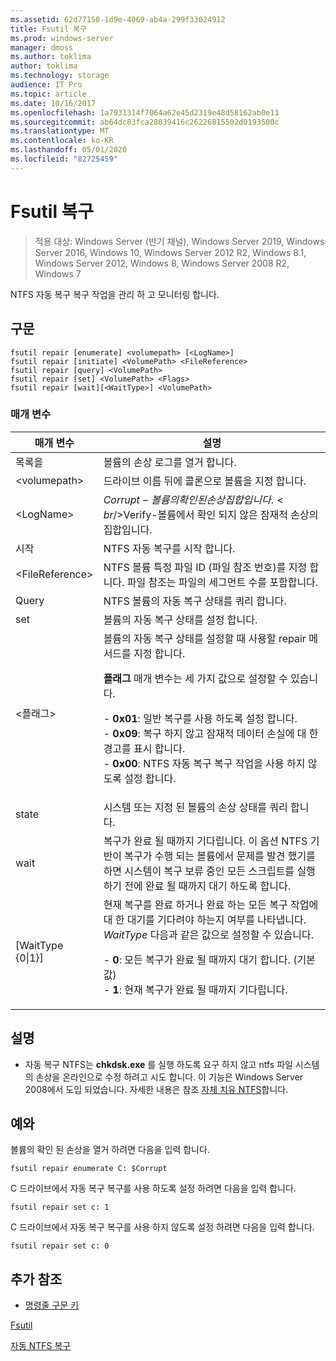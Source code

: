 ```yaml
---
ms.assetid: 62d77150-1d9e-4069-ab4a-299f33024912
title: Fsutil 복구
ms.prod: windows-server
manager: dmoss
ms.author: toklima
author: toklima
ms.technology: storage
audience: IT Pro
ms.topic: article
ms.date: 10/16/2017
ms.openlocfilehash: 1a7931314f7064a62e45d2319e48d58162ab0e11
ms.sourcegitcommit: ab64dc83fca28039416c26226815502d0193500c
ms.translationtype: MT
ms.contentlocale: ko-KR
ms.lasthandoff: 05/01/2020
ms.locfileid: "82725459"
---
```

# <a name="fsutil-repair"></a>Fsutil 복구
> 적용 대상: Windows Server (반기 채널), Windows Server 2019, Windows Server 2016, Windows 10, Windows Server 2012 R2, Windows 8.1, Windows Server 2012, Windows 8, Windows Server 2008 R2, Windows 7

NTFS 자동 복구 복구 작업을 관리 하 고 모니터링 합니다.



## <a name="syntax"></a>구문

```
fsutil repair [enumerate] <volumepath> [<LogName>]
fsutil repair [initiate] <VolumePath> <FileReference>
fsutil repair [query] <VolumePath>
fsutil repair [set] <VolumePath> <Flags>
fsutil repair [wait][<WaitType>] <VolumePath>

```

### <a name="parameters"></a>매개 변수

|매개 변수|설명|
|-------------|---------------|
|목록을|볼륨의 손상 로그를 열거 합니다.|
|\<volumepath>|드라이브 이름 뒤에 콜론으로 볼륨을 지정 합니다.|
|\<LogName>|$Corrupt-볼륨의 확인 된 손상 집합입니다.<br />$Verify-볼륨에서 확인 되지 않은 잠재적 손상의 집합입니다.|
|시작|NTFS 자동 복구를 시작 합니다.|
|\<FileReference>|NTFS 볼륨 특정 파일 ID (파일 참조 번호)를 지정 합니다. 파일 참조는 파일의 세그먼트 수를 포함합니다.|
|Query|NTFS 볼륨의 자동 복구 상태를 쿼리 합니다.|
|set|볼륨의 자동 복구 상태를 설정 합니다.|
|\<플래그>|볼륨의 자동 복구 상태를 설정할 때 사용할 repair 메서드를 지정 합니다.<p>**플래그** 매개 변수는 세 가지 값으로 설정할 수 있습니다.<p>-   **0x01**: 일반 복구를 사용 하도록 설정 합니다.<br />-   **0x09**: 복구 하지 않고 잠재적 데이터 손실에 대 한 경고를 표시 합니다.<br />-   **0x00**: NTFS 자동 복구 복구 작업을 사용 하지 않도록 설정 합니다.|
|state|시스템 또는 지정 된 볼륨의 손상 상태를 쿼리 합니다.|
|wait|복구가 완료 될 때까지 기다립니다. 이 옵션 NTFS 기반이 복구가 수행 되는 볼륨에서 문제를 발견 했기를 하면 시스템이 복구 보류 중인 모든 스크립트를 실행 하기 전에 완료 될 때까지 대기 하도록 합니다.|
|[WaitType {0&#124;1}]|현재 복구를 완료 하거나 완료 하는 모든 복구 작업에 대 한 대기를 기다려야 하는지 여부를 나타냅니다. *WaitType* 다음과 같은 값으로 설정할 수 있습니다.<p>-   **0**: 모든 복구가 완료 될 때까지 대기 합니다. (기본값)<br />-   **1**: 현재 복구가 완료 될 때까지 기다립니다.|

## <a name="remarks"></a>설명

-   자동 복구 NTFS는 **chkdsk.exe** 를 실행 하도록 요구 하지 않고 ntfs 파일 시스템의 손상을 온라인으로 수정 하려고 시도 합니다. 이 기능은 Windows Server 2008에서 도입 되었습니다. 자세한 내용은 참조 [자체 치유 NTFS](https://go.microsoft.com/fwlink/?LinkID=165401)합니다.

## <a name="examples"></a><a name="BKMK_examples"></a>예와

볼륨의 확인 된 손상을 열거 하려면 다음을 입력 합니다.

```
fsutil repair enumerate C: $Corrupt 
```

C 드라이브에서 자동 복구 복구를 사용 하도록 설정 하려면 다음을 입력 합니다.

```
fsutil repair set c: 1
```

C 드라이브에서 자동 복구 복구를 사용 하지 않도록 설정 하려면 다음을 입력 합니다.

```
fsutil repair set c: 0
```

## <a name="additional-references"></a>추가 참조
- [명령줄 구문 키](command-line-syntax-key.md)

[Fsutil](Fsutil.md)

[자동 NTFS 복구](https://go.microsoft.com/fwlink/?LinkID=165401)


